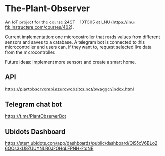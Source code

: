 # The-Plant-Observer
An IoT project for the course 24ST - 1DT305 at LNU (https://lnu-ftk.instructure.com/courses/402).

Current implementation: one microcontroller that reads values from different sensors and saves to a database. A telegram bot is connected to this microcontroller and users can, if they want to, request selected live data from the microcontroller.

Future ideas: implement more sensors and create a smart home.

## API
https://plantobserverapi.azurewebsites.net/swagger/index.html

## Telegram chat bot
https://t.me/PlantObserverBot

## Ubidots Dashboard
https://stem.ubidots.com/app/dashboards/public/dashboard/QiS5cV6BLo26QOs3kU8ZUUYNLR0JPOHqLFPNH-FtdNE
